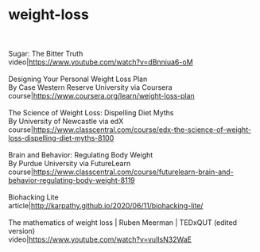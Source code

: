 # weight-loss<br><br>

Sugar: The Bitter Truth<br>video|https://www.youtube.com/watch?v=dBnniua6-oM<br><br>
Designing Your Personal Weight Loss Plan<br>By Case Western Reserve University via Coursera<br>course|https://www.coursera.org/learn/weight-loss-plan<br><br>
The Science of Weight Loss: Dispelling Diet Myths<br>By University of Newcastle via edX<br>course|https://www.classcentral.com/course/edx-the-science-of-weight-loss-dispelling-diet-myths-8100<br><br>
Brain and Behavior: Regulating Body Weight<br>By Purdue University via FutureLearn<br>course|https://www.classcentral.com/course/futurelearn-brain-and-behavior-regulating-body-weight-8119<br><br>
Biohacking Lite<br>article|http://karpathy.github.io/2020/06/11/biohacking-lite/<br><br>
The mathematics of weight loss | Ruben Meerman | TEDxQUT (edited version)<br>video|https://www.youtube.com/watch?v=vuIlsN32WaE<br><br>
